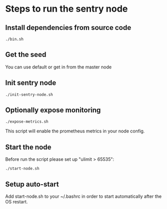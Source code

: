 # Steps to run the sentry node

## Install dependencies from source code

```
./bin.sh
```

## Get the seed

You can use default or get in from the master node

## Init sentry node

```
./init-sentry-node.sh
```

## Optionally expose monitoring

```
./expose-metrics.sh
```

This script will enable the prometheus metrics in your node config.

## Start the node

Before run the script please set up "ulimit > 65535":

```
./start-node.sh
```

## Setup auto-start

Add start-node.sh to your ~/.bashrc in order to start automatically after the OS restart.